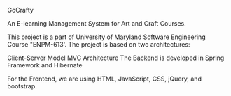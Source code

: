 GoCrafty

An E-learning Management System for Art and Craft Courses.

This project is a part of University of Maryland Software Engineering Course "ENPM-613'. The project is based on two architectures:

Client-Server Model
MVC Architecture
The Backend is developed in Spring Framework and Hibernate

For the Frontend, we are using HTML, JavaScript, CSS, jQuery, and bootstrap.
